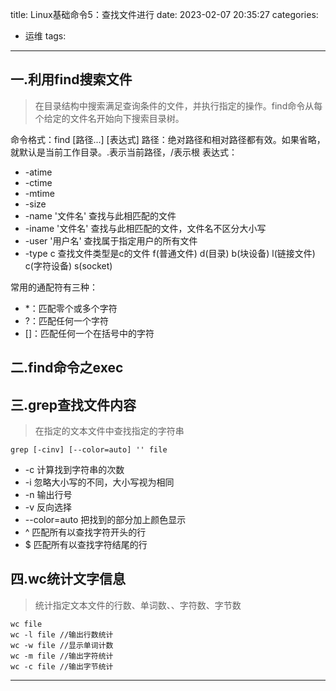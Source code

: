 title: Linux基础命令5：查找文件进行
date: 2023-02-07 20:35:27
categories:
- 运维
tags:

---

## 一.利用find搜索文件
> 在目录结构中搜索满足查询条件的文件，并执行指定的操作。find命令从每个给定的文件名开始向下搜索目录树。

命令格式：find [路径...] [表达式]
路径：绝对路径和相对路径都有效。如果省略，就默认是当前工作目录。.表示当前路径，/表示根
表达式：

  - -atime
  - -ctime
  - -mtime
  - -size
  - -name '文件名' 查找与此相匹配的文件
  - -iname '文件名' 查找与此相匹配的文件，文件名不区分大小写
  - -user '用户名' 查找属于指定用户的所有文件
  - -type c 查找文件类型是c的文件 f(普通文件) d(目录) b(块设备) l(链接文件) c(字符设备) s(socket)


常用的通配符有三种：
- *：匹配零个或多个字符
- ?：匹配任何一个字符
- []：匹配任何一个在括号中的字符

## 二.find命令之exec


## 三.grep查找文件内容
> 在指定的文本文件中查找指定的字符串

```
grep [-cinv] [--color=auto] '' file
```
- -c 计算找到字符串的次数
- -i 忽略大小写的不同，大小写视为相同
- -n 输出行号
- -v 反向选择
- --color=auto 把找到的部分加上颜色显示
- ^ 匹配所有以查找字符开头的行
- $ 匹配所有以查找字符结尾的行

## 四.wc统计文字信息
> 统计指定文本文件的行数、单词数、、字符数、字节数
```
wc file 
wc -l file //输出行数统计
wc -w file //显示单词计数
wc -m file //输出字符统计
wc -c file //输出字节统计
```
---
